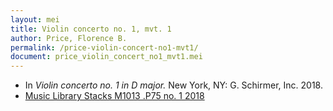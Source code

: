 ```yaml
---
layout: mei
title: Violin concerto no. 1, mvt. 1
author: Price, Florence B.
permalink: /price-violin-concert-no1-mvt1/
document: price_violin_concert_no1_mvt1.mei
---
```


- In *Violin concerto no. 1 in D major.* New York, NY: G. Schirmer, Inc. 2018.
- <a href="https://tufts.primo.exlibrisgroup.com/permalink/01TUN_INST/1kc9gia/alma991018215940603851" target="_blank">Music Library Stacks M1013 .P75 no. 1 2018</a>

